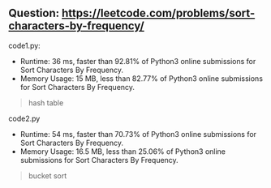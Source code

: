 ## Question: https://leetcode.com/problems/sort-characters-by-frequency/

code1.py:
* Runtime: 36 ms, faster than 92.81% of Python3 online submissions for Sort Characters By Frequency.
* Memory Usage: 15 MB, less than 82.77% of Python3 online submissions for Sort Characters By Frequency.
> hash table

code2.py
* Runtime: 54 ms, faster than 70.73% of Python3 online submissions for Sort Characters By Frequency.
* Memory Usage: 16.5 MB, less than 25.06% of Python3 online submissions for Sort Characters By Frequency.
> bucket sort